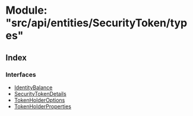 # Module: "src/api/entities/SecurityToken/types"

## Index

### Interfaces

* [IdentityBalance](../interfaces/_src_api_entities_securitytoken_types_.identitybalance.md)
* [SecurityTokenDetails](../interfaces/_src_api_entities_securitytoken_types_.securitytokendetails.md)
* [TokenHolderOptions](../interfaces/_src_api_entities_securitytoken_types_.tokenholderoptions.md)
* [TokenHolderProperties](../interfaces/_src_api_entities_securitytoken_types_.tokenholderproperties.md)

